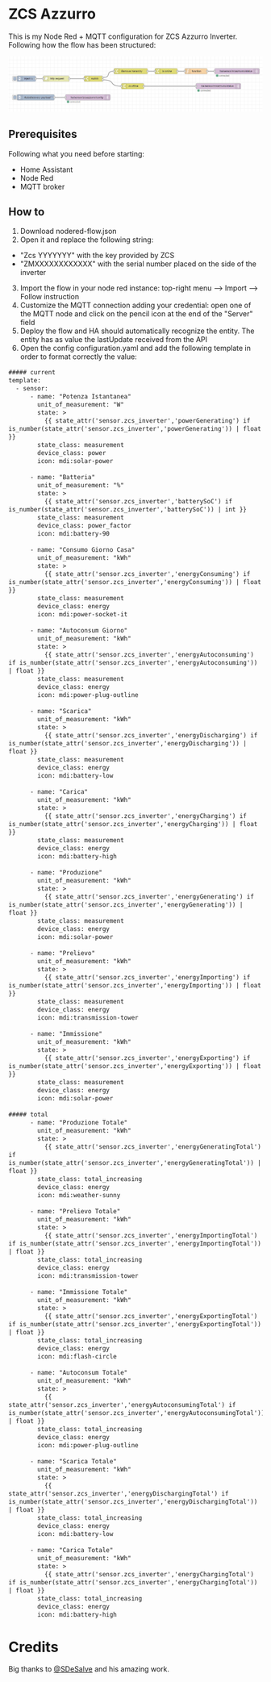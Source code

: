 # ZCS Azzurro

This is my Node Red + MQTT configuration for ZCS Azzurro Inverter. Following how the flow has been structured:

![Node Red Flow](node-red-schema.png)

## Prerequisites

Following what you need before starting:

- Home Assistant
- Node Red
- MQTT broker

## How to

1. Download nodered-flow.json
2. Open it and replace the following string:
  - "Zcs YYYYYYY" with the key provided by ZCS
  - "ZMXXXXXXXXXXXX" with the serial number placed on the side of the inverter
3. Import the flow in your node red instance: top-right menu --> Import --> Follow instruction
4. Customize the MQTT connection adding your credential: open one of the MQTT node and click on the pencil icon at the end of the "Server" field
5. Deploy the flow and HA should automatically recognize the entity. The entity has as value the lastUpdate received from the API
6. Open the config configuration.yaml and add the following template in order to format correctly the value:

```
##### current
template:
  - sensor:
      - name: "Potenza Istantanea"
        unit_of_measurement: "W"
        state: >
          {{ state_attr('sensor.zcs_inverter','powerGenerating') if is_number(state_attr('sensor.zcs_inverter','powerGenerating')) | float }}
        state_class: measurement
        device_class: power
        icon: mdi:solar-power

      - name: "Batteria"
        unit_of_measurement: "%"
        state: >
          {{ state_attr('sensor.zcs_inverter','batterySoC') if is_number(state_attr('sensor.zcs_inverter','batterySoC')) | int }}
        state_class: measurement
        device_class: power_factor
        icon: mdi:battery-90

      - name: "Consumo Giorno Casa"
        unit_of_measurement: "kWh"
        state: >
          {{ state_attr('sensor.zcs_inverter','energyConsuming') if is_number(state_attr('sensor.zcs_inverter','energyConsuming')) | float }}
        state_class: measurement
        device_class: energy
        icon: mdi:power-socket-it

      - name: "Autoconsum Giorno"
        unit_of_measurement: "kWh"
        state: >
          {{ state_attr('sensor.zcs_inverter','energyAutoconsuming') if is_number(state_attr('sensor.zcs_inverter','energyAutoconsuming')) | float }}
        state_class: measurement
        device_class: energy
        icon: mdi:power-plug-outline

      - name: "Scarica"
        unit_of_measurement: "kWh"
        state: >
          {{ state_attr('sensor.zcs_inverter','energyDischarging') if is_number(state_attr('sensor.zcs_inverter','energyDischarging')) | float }}
        state_class: measurement
        device_class: energy
        icon: mdi:battery-low

      - name: "Carica"
        unit_of_measurement: "kWh"
        state: >
          {{ state_attr('sensor.zcs_inverter','energyCharging') if is_number(state_attr('sensor.zcs_inverter','energyCharging')) | float }}
        state_class: measurement
        device_class: energy
        icon: mdi:battery-high

      - name: "Produzione"
        unit_of_measurement: "kWh"
        state: >
          {{ state_attr('sensor.zcs_inverter','energyGenerating') if is_number(state_attr('sensor.zcs_inverter','energyGenerating')) | float }}
        state_class: measurement
        device_class: energy
        icon: mdi:solar-power

      - name: "Prelievo"
        unit_of_measurement: "kWh"
        state: >
          {{ state_attr('sensor.zcs_inverter','energyImporting') if is_number(state_attr('sensor.zcs_inverter','energyImporting')) | float }}
        state_class: measurement
        device_class: energy
        icon: mdi:transmission-tower

      - name: "Immissione"
        unit_of_measurement: "kWh"
        state: >
          {{ state_attr('sensor.zcs_inverter','energyExporting') if is_number(state_attr('sensor.zcs_inverter','energyExporting')) | float }}
        state_class: measurement
        device_class: energy
        icon: mdi:solar-power

##### total
      - name: "Produzione Totale"
        unit_of_measurement: "kWh"
        state: >
          {{ state_attr('sensor.zcs_inverter','energyGeneratingTotal') if is_number(state_attr('sensor.zcs_inverter','energyGeneratingTotal')) | float }}
        state_class: total_increasing
        device_class: energy
        icon: mdi:weather-sunny

      - name: "Prelievo Totale"
        unit_of_measurement: "kWh"
        state: >
          {{ state_attr('sensor.zcs_inverter','energyImportingTotal') if is_number(state_attr('sensor.zcs_inverter','energyImportingTotal')) | float }}
        state_class: total_increasing
        device_class: energy
        icon: mdi:transmission-tower

      - name: "Immissione Totale"
        unit_of_measurement: "kWh"
        state: >
          {{ state_attr('sensor.zcs_inverter','energyExportingTotal') if is_number(state_attr('sensor.zcs_inverter','energyExportingTotal')) | float }}
        state_class: total_increasing
        device_class: energy
        icon: mdi:flash-circle

      - name: "Autoconsum Totale"
        unit_of_measurement: "kWh"
        state: >
          {{ state_attr('sensor.zcs_inverter','energyAutoconsumingTotal') if is_number(state_attr('sensor.zcs_inverter','energyAutoconsumingTotal')) | float }}
        state_class: total_increasing
        device_class: energy
        icon: mdi:power-plug-outline

      - name: "Scarica Totale"
        unit_of_measurement: "kWh"
        state: >
          {{ state_attr('sensor.zcs_inverter','energyDischargingTotal') if is_number(state_attr('sensor.zcs_inverter','energyDischargingTotal')) | float }}
        state_class: total_increasing
        device_class: energy
        icon: mdi:battery-low

      - name: "Carica Totale"
        unit_of_measurement: "kWh"
        state: >
          {{ state_attr('sensor.zcs_inverter','energyChargingTotal') if is_number(state_attr('sensor.zcs_inverter','energyChargingTotal')) | float }}
        state_class: total_increasing
        device_class: energy
        icon: mdi:battery-high
```

# Credits

Big thanks to [@SDeSalve](https://github.com/sdesalve) and his amazing work.
